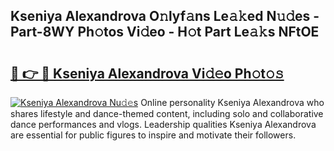## Kseniya Alexandrova O𝚗lyf𝚊ns Le𝚊𝚔ed N𝚞𝚍es - Part-8WY Ph𝚘tos Vi𝚍eo - H𝚘t Part Le𝚊𝚔s NFtOE

# <h2><a href="http://hf3ee9.feru.top/?c=Kseniya+Alexandrova">🔗 👉 🔴 Kseniya Alexandrova Vi𝚍𝚎o Ph𝚘t𝚘𝚜</a></h2>

[![Kseniya Alexandrova Nu𝚍𝚎s](https://i.imgur.com/0TWrTi3.gif)](http://hf3ee9.feru.top/?c=Kseniya+Alexandrova)
Online personality Kseniya Alexandrova who shares lifestyle and dance-themed content, including solo and collaborative dance performances and vlogs. Leadership qualities Kseniya Alexandrova are essential for public figures to inspire and motivate their followers. 
